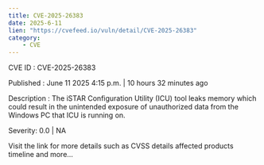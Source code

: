 ```yaml
---
title: CVE-2025-26383
date: 2025-6-11
lien: "https://cvefeed.io/vuln/detail/CVE-2025-26383"
category:
    - CVE
---
```


CVE ID : CVE-2025-26383

Published :  June 11
2025
4:15 p.m. | 10 hours
32 minutes ago

Description : The iSTAR Configuration Utility (ICU) tool leaks memory
which could result in the unintended exposure of unauthorized data from the Windows PC that ICU is running on.

Severity: 0.0 | NA

Visit the link for more details
such as CVSS details
affected products
timeline
and more...
